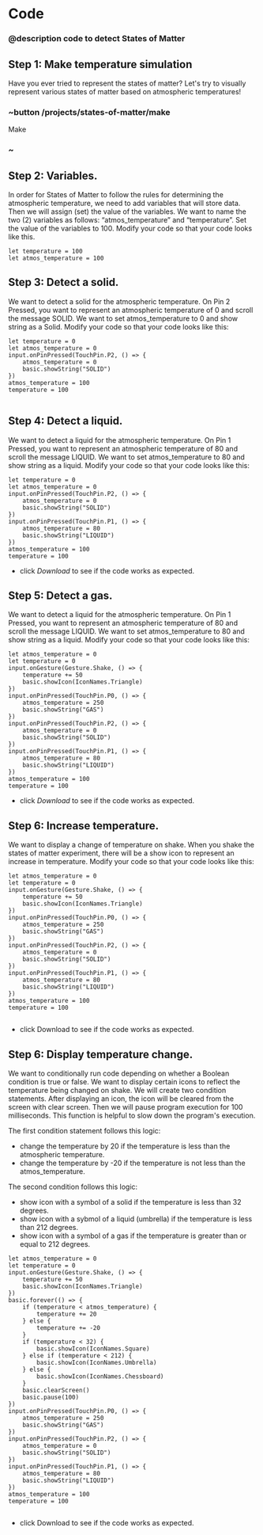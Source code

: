 # Code
### @description code to detect States of Matter 

## Step 1: Make temperature simulation

Have you ever tried to represent the states of matter? Let's try to visually represent various states of matter based on atmospheric temperatures!

 ### ~button /projects/states-of-matter/make
Make
### ~


## Step 2: Variables.


In order for States of Matter to follow the rules for determining the  atmospheric temperature, we need to add variables that will store data. Then we will assign (set) the value of the variables. We want to name the two (2) variables as follows: “atmos_temperature” and “temperature”. Set the value of the variables to 100.  Modify your code so that your code looks like this.

```blocks
let temperature = 100
let atmos_temperature = 100

```


## Step 3: Detect a solid.

We want to detect a solid for the atmospheric temperature. On Pin 2 Pressed, you want to represent an atmospheric temperature of 0 and scroll the message SOLID. We want to set atmos_temperature to 0 and show string as a Solid. Modify your code so that your code looks like this:

```blocks
let temperature = 0
let atmos_temperature = 0
input.onPinPressed(TouchPin.P2, () => {
    atmos_temperature = 0
    basic.showString("SOLID")
})
atmos_temperature = 100
temperature = 100


```

## Step 4: Detect a liquid.

We want to detect a liquid for the atmospheric temperature. On Pin 1 Pressed, you want to represent an atmospheric temperature of 80 and scroll the message LIQUID. We want to set atmos_temperature to 80 and show string as a liquid. Modify your code so that your code looks like this:

```blocks
let temperature = 0
let atmos_temperature = 0
input.onPinPressed(TouchPin.P2, () => {
    atmos_temperature = 0
    basic.showString("SOLID")
})
input.onPinPressed(TouchPin.P1, () => {
    atmos_temperature = 80
    basic.showString("LIQUID")
})
atmos_temperature = 100
temperature = 100

```

* click *Download* to see if the code works as expected.


## Step 5: Detect a gas.

We want to detect a liquid for the atmospheric temperature. On Pin 1 Pressed, you want to represent an atmospheric temperature of 80 and scroll the message LIQUID. We want to set atmos_temperature to 80 and show string as a liquid. Modify your code so that your code looks like this:

```blocks
let atmos_temperature = 0
let temperature = 0
input.onGesture(Gesture.Shake, () => {
    temperature += 50
    basic.showIcon(IconNames.Triangle)
})
input.onPinPressed(TouchPin.P0, () => {
    atmos_temperature = 250
    basic.showString("GAS")
})
input.onPinPressed(TouchPin.P2, () => {
    atmos_temperature = 0
    basic.showString("SOLID")
})
input.onPinPressed(TouchPin.P1, () => {
    atmos_temperature = 80
    basic.showString("LIQUID")
})
atmos_temperature = 100
temperature = 100

```

* click *Download* to see if the code works as expected.


## Step 6: Increase temperature.

We want to display a change of temperature on shake. When you shake the states of matter experiment, there will be a show icon to represent an increase in temperature. Modify your code so that your code looks like this:

```blocks
let atmos_temperature = 0
let temperature = 0
input.onGesture(Gesture.Shake, () => {
    temperature += 50
    basic.showIcon(IconNames.Triangle)
})
input.onPinPressed(TouchPin.P0, () => {
    atmos_temperature = 250
    basic.showString("GAS")
})
input.onPinPressed(TouchPin.P2, () => {
    atmos_temperature = 0
    basic.showString("SOLID")
})
input.onPinPressed(TouchPin.P1, () => {
    atmos_temperature = 80
    basic.showString("LIQUID")
})
atmos_temperature = 100
temperature = 100


```

* click Download to see if the code works as expected.


## Step 6: Display temperature change.

We want to conditionally run code depending on whether a Boolean condition is true or false. We want to display certain icons to reflect the temperature being changed on shake. We will create two condition statements. After displaying an icon, the icon will be cleared from the screen with clear screen. Then we will pause program execution for 100 milliseconds. This function is helpful to slow down the program's execution.

The first condition statement follows this logic: 
- change the temperature by 20 if the temperature is less than the atmospheric temperature.
- change the temperature by -20 if the temperature is not less than the atmos_temperature. 

The second condition follows this logic: 
- show icon with a symbol of a solid if the temperature is less than 32 degrees.
- show icon with a sybmol of a liquid (umbrella) if the temperature is less than 212 degrees.
- show icon with a symbol of a gas if the temperature is greater than or equal to 212 degrees.  

```blocks
let atmos_temperature = 0
let temperature = 0
input.onGesture(Gesture.Shake, () => {
    temperature += 50
    basic.showIcon(IconNames.Triangle)
})
basic.forever(() => {
    if (temperature < atmos_temperature) {
        temperature += 20
    } else {
        temperature += -20
    }
    if (temperature < 32) {
        basic.showIcon(IconNames.Square)
    } else if (temperature < 212) {
        basic.showIcon(IconNames.Umbrella)
    } else {
        basic.showIcon(IconNames.Chessboard)
    }
    basic.clearScreen()
    basic.pause(100)
})
input.onPinPressed(TouchPin.P0, () => {
    atmos_temperature = 250
    basic.showString("GAS")
})
input.onPinPressed(TouchPin.P2, () => {
    atmos_temperature = 0
    basic.showString("SOLID")
})
input.onPinPressed(TouchPin.P1, () => {
    atmos_temperature = 80
    basic.showString("LIQUID")
})
atmos_temperature = 100
temperature = 100


```

* click Download to see if the code works as expected.

